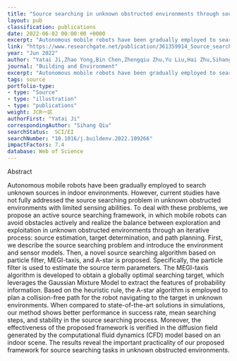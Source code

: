 ```yaml
---
title: "Source searching in unknown obstructed environments through source estimation, target determination, and path planning"
layout: pub
classification: publications
date: 2022-06-02 00:00:00 +0000
excerpt: "Autonomous mobile robots have been gradually employed to search unknown sources in indoor environments. However, current studies have not fully addressed the source searching problem in unknown obstructed environments with limited sensing abilities. To deal with these problems, we propose an active source searching framework, in which mobile robots..."
link: "https://www.researchgate.net/publication/361359914_Source_searching_in_unknown_obstructed_environments_through_source_estimation_target_determination_and_path_planning"
year: "Jun 2022"
author: "Yatai Ji,Zhao Yong,Bin Chen,Zhengqiu Zhu,Yu Liu,Hai Zhu,Sihang Qiu,"
journal: "Building and Environment"
excerpt: "Autonomous mobile robots have been gradually employed to search unknown sources in indoor environments. However, current studies have not fully addressed the source searching problem in unknown obstructed environments with limited sensing abilities. To deal with these problems, we propose an active source searching framework, in which mobile robots..."
tags: source
portfolio-type: 
- type: "Source"
- type: "illustration"
- type: "publications"
weight: JCR一区
authorFirst: "Yatai Ji"
correspondingAuthor: "Sihang Qiu"
searchStatus:  SCI/EI
searchNumber: "10.1016/j.buildenv.2022.109266"
impactFactors: 7.4
database: Web of Science
---
```

Abstract

Autonomous mobile robots have been gradually employed to search unknown sources in indoor environments. However, current studies have not fully addressed the source searching problem in unknown obstructed environments with limited sensing abilities. To deal with these problems, we propose an active source searching framework, in which mobile robots can avoid obstacles actively and realize the balance between exploration and exploitation in unknown obstructed environments through an iterative process: source estimation, target determination, and path planning. First, we describe the source searching problem and introduce the environment and sensor models. Then, a novel source searching algorithm based on particle filter, MEGI-taxis, and A-star is proposed. Specifically, the particle filter is used to estimate the source term parameters. The MEGI-taxis algorithm is developed to obtain a globally optimal searching target, which leverages the Gaussian Mixture Model to extract the features of probability information. Based on the heuristic rule, the A-star algorithm is employed to plan a collision-free path for the robot navigating to the target in unknown environments. When compared to state-of-the-art solutions in simulations, our method shows better performance in success rate, mean searching steps, and stability in the source searching process. Moreover, the effectiveness of the proposed framework is verified in the diffusion field generated by the computational fluid dynamics (CFD) model based on an indoor scene. The results reveal the important practicality of our proposed framework for source searching tasks in unknown obstructed environments.